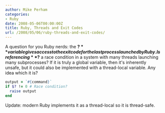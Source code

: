 ```yaml
---
author: Mike Perham
categories:
- Ruby
date: 2008-05-06T00:00:00Z
title: Ruby, Threads and Exit Codes
url: /2008/05/06/ruby-threads-and-exit-codes/
---
```


A question for you Ruby nerds: the **$?** variable gives access to the exit code for the last process launched by Ruby. Is referencing **$?** a race condition in a system with many threads launching many subprocesses? If it is truly a global variable, then it's inherently unsafe, but it could also be implemented with a thread-local variable. Any idea which it is?

```ruby
output = `#{command}`
if $? != 0 # Race condition?
  raise output
end
```

Update: modern Ruby implements it as a thread-local so it is thread-safe.
